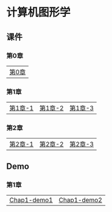 # 计算机图形学

## 课件

### 第0章

|    |
| ---- |
|[第0章](./CourseWare/CGChapters/Lecture_0.html)|


### 第1章

|    |    |    |
| ---- | ---- | ---- |
|[第1章-1](./CourseWare/CGChapters/Lecture_1/Lecture_1_1.html)|[第1章-2](./CourseWare/CGChapters/Lecture_1/Lecture_1_2.html)|[第1章-3](./CourseWare/CGChapters/Lecture_1/Lecture_1_3.html)|

### 第2章

|    |    |    |
| ---- | ---- | ---- |
|[第2章-1](./CourseWare/CGChapters/Lecture_2/Lecture_2_1.html)|[第2章-2](./CourseWare/CGChapters/Lecture_2/Lecture_2_2.html)|[第2章-3](./CourseWare/CGChapters/Lecture_2/Lecture_2_3.html)|

## Demo

### 第1章

|    |    |
| ---- | ---- |
|[Chap1-demo1](./demos/chap1-demo-1.html)|[Chap1-demo2](./demos/chap1-demo-2.html)|